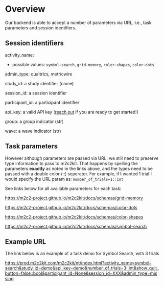 # Overview
Our backend is able to accept a number of parameters via URL, i.e., task parameters and session identifiers.

## Session identifiers
activity_name: 

  - possible values: `symbol-search`, `grid-memory`, `color-shapes`, `color-dots`

admin_type: qualtrics, metricwire

study_id: a study identifier (name)

session_id: a session identifier

participant_id: a participant identifier

api_key: a valid API key ([reach out](mailto:m2c2@psu.edu) if you are ready to get started!)

group: a group indicator (str)

wave: a wave indicator (str)

## Task parameters

However although parameters are passed via URL, we still need to preserve type information to pass to m2c2kit. That happens by spelling the parameters **exactly** as noted in the links above, and the types need to be passed with a double color (::) seperator. For example, if I wanted 1 trial I would specify the URL param as: `number_of_trials=1::int`

See links below for all available parameters for each task: 

https://m2c2-project.github.io/m2c2kit/docs/schemas/grid-memory

https://m2c2-project.github.io/m2c2kit/docs/schemas/color-dots

https://m2c2-project.github.io/m2c2kit/docs/schemas/color-shapes

https://m2c2-project.github.io/m2c2kit/docs/schemas/symbol-search

## Example URL

The link below is an example of a task demo for Symbol Search, with 3 trials

https://prod.m2c2kit.com/m2c2kit/nt/index.html?activity_name=symbol-search&study_id=demo&api_key=demo&number_of_trials=3::int&show_quit_button=false::bool&participant_id=None&session_id=XXX&admin_type=missing